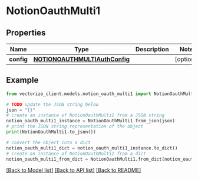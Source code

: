 # NotionOauthMulti1


## Properties

Name | Type | Description | Notes
------------ | ------------- | ------------- | -------------
**config** | [**NOTIONOAUTHMULTIAuthConfig**](NOTIONOAUTHMULTIAuthConfig.md) |  | [optional] 

## Example

```python
from vectorize_client.models.notion_oauth_multi1 import NotionOauthMulti1

# TODO update the JSON string below
json = "{}"
# create an instance of NotionOauthMulti1 from a JSON string
notion_oauth_multi1_instance = NotionOauthMulti1.from_json(json)
# print the JSON string representation of the object
print(NotionOauthMulti1.to_json())

# convert the object into a dict
notion_oauth_multi1_dict = notion_oauth_multi1_instance.to_dict()
# create an instance of NotionOauthMulti1 from a dict
notion_oauth_multi1_from_dict = NotionOauthMulti1.from_dict(notion_oauth_multi1_dict)
```
[[Back to Model list]](../README.md#documentation-for-models) [[Back to API list]](../README.md#documentation-for-api-endpoints) [[Back to README]](../README.md)


